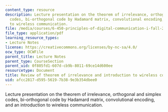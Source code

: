 ```yaml
---
content_type: resource
description: Lecture presentation on the theorem of irrelevance, orthogonal and simplex
  codes, bi-orthogonal code by Hadamard matrix, convolutional encoding, and an introduction
  to wireless communication.
file: /media/courses/6-450-principles-of-digital-communication-i-fall-2009/afcc2817d59556197b389e3b354dbee0_MIT6_450F09_slide19.pdf
file_type: application/pdf
learning_resource_types:
- Lecture Notes
license: https://creativecommons.org/licenses/by-nc-sa/4.0/
ocw_type: OCWFile
parent_title: Lecture Notes
parent_type: CourseSection
parent_uid: 0f805fd1-607d-cb9b-8011-69ce14d600ee
resourcetype: Document
title: Review of theorem of irrelevance and introduction to wireless communication
uid: afcc2817-d595-5619-7b38-9e3b354dbee0
---
```

Lecture presentation on the theorem of irrelevance, orthogonal and simplex codes, bi-orthogonal code by Hadamard matrix, convolutional encoding, and an introduction to wireless communication.